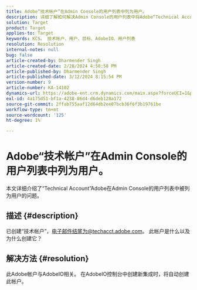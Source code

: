 ```yaml
---
title: Adobe“技术帐户”在Admin Console的用户列表中列为用户。
description: 详细了解如何解决Admin Console的用户列表中将Adobe“Technical Account”列为用户的问题。
solution: Target
product: Target
applies-to: Target
keywords: KCS。 技术帐户、用户、目标、AdobeIO、用户列表
resolution: Resolution
internal-notes: null
bug: false
article-created-by: Dharmender Singh
article-created-date: 2/28/2024 4:50:58 PM
article-published-by: Dharmender Singh
article-published-date: 3/12/2024 8:15:54 PM
version-number: 9
article-number: KA-14102
dynamics-url: https://adobe-ent.crm.dynamics.com/main.aspx?forceUCI=1&pagetype=entityrecord&etn=knowledgearticle&id=ac309a87-59d6-ee11-9079-6045bd006295
exl-id: 4a175d51-bf1a-4238-86d4-d6deb128a172
source-git-commit: 2ffab755aaf12d64db2ee07bcb36f6f3b19761be
workflow-type: tm+mt
source-wordcount: '125'
ht-degree: 1%

---
```


# Adobe“技术帐户”在Admin Console的用户列表中列为用户。


本文详细介绍了“Technical Account”Adobe在Admin Console的用户列表中被列为用户的问题。

## 描述 {#description}


已创建“技术帐户”，电子邮件结尾为@techacct.adobe.com。 此帐户是什么以及为什么创建它？


## 解决方法 {#resolution}


此Adobe帐户与AdobeIO相关。 在AdobeIO控制台中创建新集成时，将自动创建此帐户。
